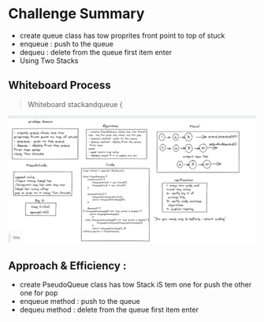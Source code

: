 # Challenge Summary
- create queue class has tow 
proprites front point to top of stuck 
- enqueue : push to the queue 
- dequeu : delete from the queue 
first item enter  
- Using Two Stacks 

## Whiteboard Process

 > Whiteboard stackandqueue {

 
![](stackandqueue.PNG)

## Approach & Efficiency : 
- create PseudoQueue class has tow Stack iS
tem  one for push the other one for pop
- enqueue method : push to the queue 
- dequeu method : delete from the queue
 first item  enter 







